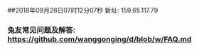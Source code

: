 ##2018年09月28日07时12分07秒 新址: 159.65.117.79
### 兔友常见问题及解答: https://github.com/wanggonging/d/blob/w/FAQ.md
